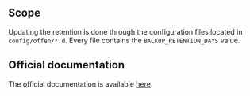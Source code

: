 ## Scope
Updating the retention is done through the configuration files located in `config/offen/*.d`. Every file contains the `BACKUP_RETENTION_DAYS` value.

## Official documentation
The official documentation is available [here](https://offen.github.io/docker-volume-backup/how-tos/define-different-retention-schedules.html).